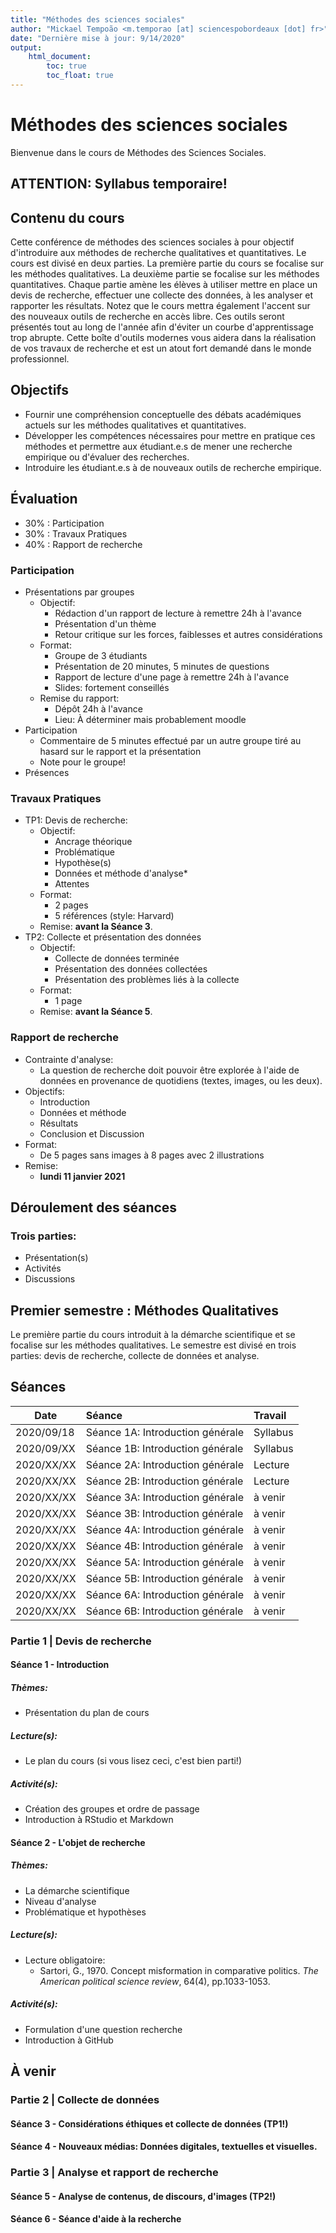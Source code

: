 ```yaml
---
title: "Méthodes des sciences sociales"
author: "Mickael Tempoão <m.temporao [at] sciencespobordeaux [dot] fr>"
date: "Dernière mise à jour: 9/14/2020"
output:
    html_document:
        toc: true
        toc_float: true
---
```


# Méthodes des sciences sociales
Bienvenue dans le cours de Méthodes des Sciences Sociales.

## **ATTENTION:** Syllabus temporaire!

## Contenu du cours
Cette conférence de méthodes des sciences sociales à pour objectif d'introduire aux méthodes de recherche qualitatives et quantitatives. Le cours est divisé en deux parties. La première partie du cours se focalise sur les méthodes qualitatives. La deuxième partie se focalise sur les méthodes quantitatives. Chaque partie amène les élèves à utiliser mettre en place un devis de recherche, effectuer une collecte des données, à les analyser et rapporter les résultats. Notez que le cours mettra également l'accent sur des nouveaux outils de recherche en accès libre. Ces outils seront présentés tout au long de l'année afin d'éviter un courbe d'apprentissage trop abrupte. Cette boîte d'outils modernes vous aidera dans la réalisation de vos travaux de recherche et est un atout fort demandé dans le monde professionnel.

## Objectifs
- Fournir une compréhension conceptuelle des débats académiques actuels sur les méthodes qualitatives et quantitatives.
- Développer les compétences nécessaires pour mettre en pratique ces méthodes et permettre aux étudiant.e.s de mener une recherche empirique ou d'évaluer des recherches.
- Introduire les étudiant.e.s à de nouveaux outils de recherche empirique.

## Évaluation
- 30% : Participation
- 30% : Travaux Pratiques
- 40% : Rapport de recherche

### Participation
- Présentations par groupes
    - Objectif:
        - Rédaction d'un rapport de lecture à remettre 24h à l'avance
        - Présentation d'un thème
        - Retour critique sur les forces, faiblesses et autres considérations
    - Format:
        - Groupe de 3 étudiants
        - Présentation de 20 minutes, 5 minutes de questions
        - Rapport de lecture d'une page à remettre 24h à l'avance
        - Slides: fortement conseillés
    - Remise du rapport:
        - Dépôt 24h à l'avance
        - Lieu: À déterminer mais probablement moodle
- Participation
    - Commentaire de 5 minutes effectué par un autre groupe tiré au hasard sur le rapport et la présentation
    - Note pour le groupe!
- Présences

### Travaux Pratiques
- TP1: Devis de recherche:
    - Objectif:
        - Ancrage théorique
        - Problématique
        - Hypothèse(s)
        - Données et méthode d'analyse*
        - Attentes
    - Format:
        - 2 pages
        - 5 références (style: Harvard)
    - Remise: **avant la Séance 3**.
- TP2: Collecte et présentation des données
    - Objectif:
        - Collecte de données terminée
        - Présentation des données collectées
        - Présentation des problèmes liés à la collecte
    - Format:
        - 1 page
    - Remise: **avant la Séance 5**.

### Rapport de recherche
- Contrainte d'analyse:
    - La question de recherche doit pouvoir être explorée à l'aide de données en provenance de quotidiens (textes, images, ou les deux).
- Objectifs:
    - Introduction
    - Données et méthode
    - Résultats
    - Conclusion et Discussion
- Format:
    - De 5 pages sans images à 8 pages avec 2 illustrations
- Remise:
    - **lundi 11 janvier 2021**

## Déroulement des séances

### Trois parties:
- Présentation(s)
- Activités
- Discussions

## Premier semestre : Méthodes Qualitatives
Le première partie du cours introduit à la démarche scientifique et se focalise sur les méthodes qualitatives. Le semestre est divisé en trois parties: devis de recherche, collecte de données et analyse.

## Séances

| Date       | Séance                          | Travail  |
| -----------| :------------------------------ | :------- |
| 2020/09/18 | Séance 1A: Introduction générale| Syllabus |
| 2020/09/XX | Séance 1B: Introduction générale| Syllabus |
| 2020/XX/XX | Séance 2A: Introduction générale| Lecture  |
| 2020/XX/XX | Séance 2B: Introduction générale| Lecture  |
| 2020/XX/XX | Séance 3A: Introduction générale| à venir  |
| 2020/XX/XX | Séance 3B: Introduction générale| à venir  |
| 2020/XX/XX | Séance 4A: Introduction générale| à venir  |
| 2020/XX/XX | Séance 4B: Introduction générale| à venir  |
| 2020/XX/XX | Séance 5A: Introduction générale| à venir  |
| 2020/XX/XX | Séance 5B: Introduction générale| à venir  |
| 2020/XX/XX | Séance 6A: Introduction générale| à venir  |
| 2020/XX/XX | Séance 6B: Introduction générale| à venir  |



### Partie 1 | Devis de recherche
#### Séance 1 - Introduction

##### Thèmes:
- Présentation du plan de cours

##### Lecture(s):
- Le plan du cours (si vous lisez ceci, c'est bien parti!)

##### Activité(s):
- Création des groupes et ordre de passage
- Introduction à RStudio et Markdown

#### Séance 2 - L'objet de recherche
##### Thèmes:
- La démarche scientifique
- Niveau d'analyse
- Problématique et hypothèses

##### Lecture(s):
- Lecture obligatoire:
    - Sartori, G., 1970. Concept misformation in comparative politics. *The American political science review*, 64(4), pp.1033-1053.

##### Activité(s):
- Formulation d'une question recherche
- Introduction à GitHub

## À venir
### Partie 2 | Collecte de données

#### Séance 3 - Considérations éthiques et collecte de données (**TP1!**)

#### Séance 4 - Nouveaux médias: Données digitales, textuelles et visuelles.

### Partie 3 | Analyse et rapport de recherche

#### Séance 5 - Analyse de contenus, de discours, d'images (**TP2!**)
#### Séance 6 - Séance d'aide à la recherche

